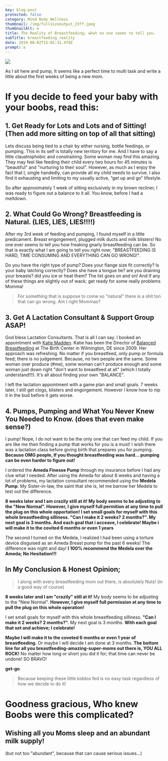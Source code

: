 ```yaml
---
key: blog-post
protected: false
category: Mind Body Wellness
thumbnail: /img/fullsizeoutput_23ff.jpeg
thumbnailAlt: e
title: The Reality of Breastfeeding; what no one seems to tell you.
subTitle: breastfeeding reality
date: 2019-08-02T15:01:31.479Z
prompt: a
---
```

![](/img/fullsizeoutput_23ff.jpeg)

As I sit here and pump, It seems like a perfect time to multi task and write a little about the first weeks of being a new mom. 

# If you decide to feed your baby with your boobs, read this:

## 1. Get Ready for Lots and Lots and of Sitting! (Then add more sitting on top of all that sitting)

Lets discuss being tied to a chair by either nursing, bottle feedings, or pumping. This in its self is totally new territory for me. And I have to say a little claustrophobic and constraining. Some woman may find this amazing. They may feel like feeding their child every two hours for 45 minutes is "beautiful" and "nurturing to their soul". However, as much as I enjoy the fact that I, single handedly, can provide all my child needs to survive. I also find it exhausting and limiting to my usually active, “get up and go” lifestyle. 

So after approximately 1 week of sitting exclusively in my brown recliner, I was ready to figure out a balance to it all. You know, before I had a meltdown.

## 2. What Could Go Wrong? Breastfeeding is Natural. (LIES, LIES, LIES!!!!)

After my 3rd week of feeding and pumping, I found myself in a little predicament. Breast engorgement, plugged milk ducts and milk blisters! No one ever seems to tell you how freaking gnarly breastfeeding can be. So that is exactly what I am going to tell you right now; "BREASTFEEDING IS HARD, TIME CONSUMING AND EVERYTHING CAN GO WRONG!". 

Do you have the right type of pump? Does your flange size fit correctly? Is your baby latching correctly? Does she have a tongue tie? are you draining your breasts? did you ice or heat them? The list goes on and on! And If any of these things are slightly out of wack; get ready for some really problems Momma! 

> For something that is suppose to come so "natural" there is a shit ton that can go wrong. Am I right Mommas? 

## 3. Get A Lactation Consultant & Support Group ASAP!

God bless Lactation Consultants. That is all I can say. I booked an appointment with [Katie Madden](https://balancedbreastfeeding.com/katie-madden/). Katie has been the Director of [Balanced Breastfeeding](https://balancedbreastfeeding.com/) at The Birth Center in Wilmington, DE since 2009. Her approach was refreshing. No matter if you breastfeed, only pump or formula feed; there is no judgement. Because, no two people are the same. Some woman over produce (#me), some woman can't produce enough and some woman just down right "don't want to breastfeed at all" (which I totally understand!!!). It's all about finding your own "BALANCE". 

I left the lactation appointment with a game plan and small goals. 7 weeks later, I still get clogs, blisters and engorgement. However I know how to nip it in the bud before it gets worse.

## 4. Pumps, Pumping and What You Never Knew You Needed to Know. (does that even make sense?)

I pump! Nope, I do not want to be the only one that can feed my child. If you are like me then finding a pump that works for you is a must! I wish there was a lactation class before giving birth that prepares you for pumping. **Because OMG people, If you thought breastfeeding was hard... pumping can be even harder to figure out!** 

I ordered the **Ameda Finesse Pump** through my insurance before I had any clue what I needed. After using the Ameda for about 6 weeks and having a lot of problems, my lactation consultant recommended using the **Medela Pump**. My Sister-in-law, the saint that she is, let me barrow her Medela to test out the difference. 

**8 weeks later and I am crazily still at it! My body seems to be adjusting to the "New Normal". However, I give myself full permition at any time to pull the plug on this whole opportation! I set small goals for myself with this whole breastfeeding silliness. "Can I make it 2 weeks? 2 months?". My next goal is 3 months. And each goal that i acceave, I celebrate! Maybe i will make it to the covited 6 months or even 1 years**

The second I turned on the Medela, I realized I had been using a torture device disguised as an Ameda Breast pump for the past 6 weeks! The difference was night and day! **I 100% recommend the Medela over the Ameda; No Hesitation!!!**



## In My Conclusion & Honest Opinion; 

>
>
> I along with every breastfeeding mom out there, is absolutely Nuts! (in a good way of course)

**8 weeks later and I am "crazily" still at it!** My body seems to be adjusting to the "New Normal". **However, I give myself full permission at any time to pull the plug on this whole operation!** 

I set small goals for myself with this whole breastfeeding silliness. **"Can I make it 2 weeks? 2 months?".** My next goal is 3 months. **With each goal that set and achieve; I celebrate!** 

**Maybe I will make it to the coveted 6 months or even 1 year of breastfeeding.** Or maybe I will decide I am done at 3 months. **The bottom line for all you breastfeeding-amazing-super-moms out there is, YOU ALL ROCK!** No matter how long or short you did it for; that time can never be undone! SO BRAVO!

**get-go**

> Because keeping these little kiddos fed is no easy task regardless of how we decide to do it!

# Goodness gracious, Who knew Boobs were this complicated? 

## 

## Wishing all you Moms sleep and an abundant milk supply!

 (but not too "abundant", because that can cause serious issues...)
